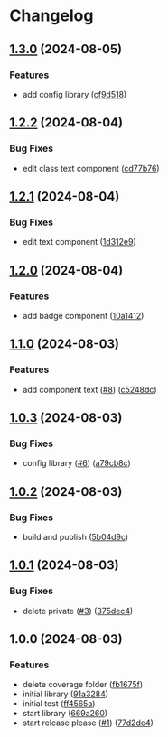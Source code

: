 # Changelog

## [1.3.0](https://github.com/juanjosenavarro13/library-juanjosenavarroes/compare/v1.2.2...v1.3.0) (2024-08-05)


### Features

* add config library ([cf9d518](https://github.com/juanjosenavarro13/library-juanjosenavarroes/commit/cf9d518ba46a3dd9e63d217c1c13f7c941d6a007))

## [1.2.2](https://github.com/juanjosenavarro13/library-juanjosenavarroes/compare/v1.2.1...v1.2.2) (2024-08-04)


### Bug Fixes

* edit class text component ([cd77b76](https://github.com/juanjosenavarro13/library-juanjosenavarroes/commit/cd77b7696e46518ed74e875a1c24decd26239c8f))

## [1.2.1](https://github.com/juanjosenavarro13/library-juanjosenavarroes/compare/v1.2.0...v1.2.1) (2024-08-04)


### Bug Fixes

* edit text component ([1d312e9](https://github.com/juanjosenavarro13/library-juanjosenavarroes/commit/1d312e96f87652f6e00dc9f24dfd39887f727e5c))

## [1.2.0](https://github.com/juanjosenavarro13/library-juanjosenavarroes/compare/v1.1.0...v1.2.0) (2024-08-04)


### Features

* add badge component ([10a1412](https://github.com/juanjosenavarro13/library-juanjosenavarroes/commit/10a14128c057217eb4b71277bed993e7198ff485))

## [1.1.0](https://github.com/juanjosenavarro13/library-juanjosenavarroes/compare/v1.0.3...v1.1.0) (2024-08-03)


### Features

* add component text ([#8](https://github.com/juanjosenavarro13/library-juanjosenavarroes/issues/8)) ([c5248dc](https://github.com/juanjosenavarro13/library-juanjosenavarroes/commit/c5248dc92a98d6a78a0e6a419b3620832d24d489))

## [1.0.3](https://github.com/juanjosenavarro13/library-juanjosenavarroes/compare/v1.0.2...v1.0.3) (2024-08-03)


### Bug Fixes

* config library ([#6](https://github.com/juanjosenavarro13/library-juanjosenavarroes/issues/6)) ([a79cb8c](https://github.com/juanjosenavarro13/library-juanjosenavarroes/commit/a79cb8ce7fb545dc0c87ae55a826e9eeef1e3388))

## [1.0.2](https://github.com/juanjosenavarro13/library-juanjosenavarroes/compare/v1.0.1...v1.0.2) (2024-08-03)


### Bug Fixes

* build and publish ([5b04d9c](https://github.com/juanjosenavarro13/library-juanjosenavarroes/commit/5b04d9c6319e0205a3858040db9d8d5c9c4e36ce))

## [1.0.1](https://github.com/juanjosenavarro13/library-juanjosenavarroes/compare/v1.0.0...v1.0.1) (2024-08-03)


### Bug Fixes

* delete private ([#3](https://github.com/juanjosenavarro13/library-juanjosenavarroes/issues/3)) ([375dec4](https://github.com/juanjosenavarro13/library-juanjosenavarroes/commit/375dec4b7f605893e31a45cc214104addd04ad5b))

## 1.0.0 (2024-08-03)


### Features

* delete coverage folder ([fb1675f](https://github.com/juanjosenavarro13/library-juanjosenavarroes/commit/fb1675f881a63991da3590f9caffa3beb09bc8d5))
* initial library ([91a3284](https://github.com/juanjosenavarro13/library-juanjosenavarroes/commit/91a3284ecc68a69caa7fc6af8a623fb46564ba5f))
* initial test ([ff4565a](https://github.com/juanjosenavarro13/library-juanjosenavarroes/commit/ff4565a908df2642f661f5b2ae6257c89e1a4c39))
* start library ([669a260](https://github.com/juanjosenavarro13/library-juanjosenavarroes/commit/669a2605cc34a233537786f4c7d5ca693a2ad285))
* start release please ([#1](https://github.com/juanjosenavarro13/library-juanjosenavarroes/issues/1)) ([77d2de4](https://github.com/juanjosenavarro13/library-juanjosenavarroes/commit/77d2de4b5a1dd5072d0fa6e01a748d4526062caf))
